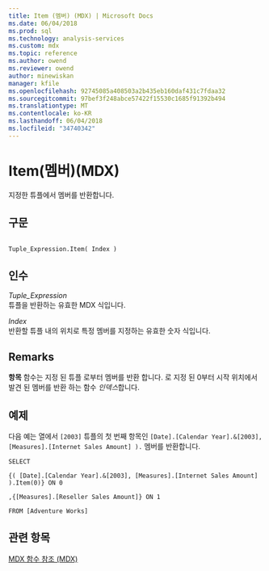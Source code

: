 ```yaml
---
title: Item (멤버) (MDX) | Microsoft Docs
ms.date: 06/04/2018
ms.prod: sql
ms.technology: analysis-services
ms.custom: mdx
ms.topic: reference
ms.author: owend
ms.reviewer: owend
author: minewiskan
manager: kfile
ms.openlocfilehash: 92745085a408503a2b435eb160daf431c7fdaa32
ms.sourcegitcommit: 97bef3f248abce57422f15530c1685f91392b494
ms.translationtype: MT
ms.contentlocale: ko-KR
ms.lasthandoff: 06/04/2018
ms.locfileid: "34740342"
---
```

# <a name="item-member-mdx"></a>Item(멤버)(MDX)


  지정한 튜플에서 멤버를 반환합니다.  
  
## <a name="syntax"></a>구문  
  
```  
  
Tuple_Expression.Item( Index )  
```  
  
## <a name="arguments"></a>인수  
 *Tuple_Expression*  
 튜플을 반환하는 유효한 MDX 식입니다.  
  
 *Index*  
 반환할 튜플 내의 위치로 특정 멤버를 지정하는 유효한 숫자 식입니다.  
  
## <a name="remarks"></a>Remarks  
 **항목** 함수는 지정 된 튜플 로부터 멤버를 반환 합니다. 로 지정 된 0부터 시작 위치에서 발견 된 멤버를 반환 하는 함수 *인덱스*합니다.  
  
## <a name="example"></a>예제  
 다음 예는 열에서 `[2003]` 튜플의 첫 번째 항목인 `[Date].[Calendar Year].&[2003], [Measures].[Internet Sales Amount] ).` 멤버를 반환합니다.  
  
 `SELECT`  
  
 `{( [Date].[Calendar Year].&[2003], [Measures].[Internet Sales Amount] ).Item(0)} ON 0`  
  
 `,{[Measures].[Reseller Sales Amount]} ON 1`  
  
 `FROM [Adventure Works]`  
  
## <a name="see-also"></a>관련 항목  
 [MDX 함수 참조 &#40;MDX&#41;](../mdx/mdx-function-reference-mdx.md)  
  
  
